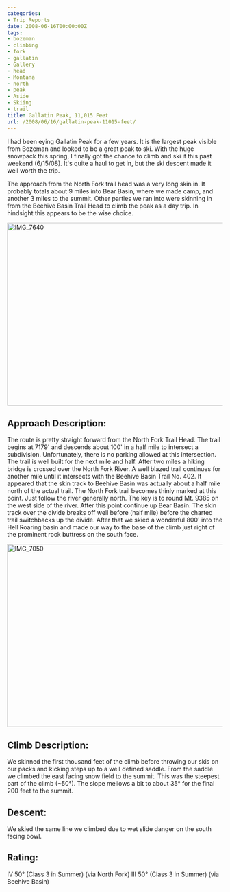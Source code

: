```yaml
---
categories:
- Trip Reports
date: 2008-06-16T00:00:00Z
tags:
- bozeman
- climbing
- fork
- gallatin
- Gallery
- head
- Montana
- north
- peak
- Aside
- Skiing
- trail
title: Gallatin Peak, 11,015 Feet
url: /2008/06/16/gallatin-peak-11015-feet/
---
```


I had been eying Gallatin Peak for a few years. It is the largest peak visible from Bozeman and looked to be a great peak to ski. With the huge snowpack this spring, I finally got the chance to climb and ski it this past weekend (6/15/08). It's quite a haul to get in, but the ski descent made it well worth the trip.

The approach from the North Fork trail head was a very long skin in. It probably totals about 9 miles into Bear Basin, where we made camp, and another 3 miles to the summit. Other parties we ran into were skinning in from the Beehive Basin Trail Head to climb the peak as a day trip. In hindsight this appears to be the wise choice.

<a data-flickr-embed="true"  href="https://www.flickr.com/photos/andrewjesaitis/5763317998/" title="IMG_7640"><img src="https://farm3.staticflickr.com/2450/5763317998_6bf9f5f11a_z.jpg" width="640" height="427" alt="IMG_7640"></a><script async src="//embedr.flickr.com/assets/client-code.js" charset="utf-8"></script>

## Approach Description:

The route is pretty straight forward from the North Fork Trail Head. The trail begins at 7179' and descends about 100' in a half mile to intersect a subdivision. Unfortunately, there is no parking allowed at this intersection. The trail is well built for the next mile and half. After two miles a hiking bridge is crossed over the North Fork River. A well blazed trail continues for another mile until it intersects with the Beehive Basin Trail No. 402. It appeared that the skin track to Beehive Basin was actually about a half mile north of the actual trail. The North Fork trail becomes thinly marked at this point. Just follow the river generally north. The key is to round Mt. 9385 on the west side of the river. After this point continue up Bear Basin. The skin track over the divide breaks off well before (half mile) before the charted trail switchbacks up the divide. After that we skied a wonderful 800' into the Hell Roaring basin and made our way to the base of the climb just right of the prominent rock buttress on the south face.

<a data-flickr-embed="true"  href="https://www.flickr.com/photos/andrewjesaitis/5838325588/" title="IMG_7050"><img src="https://farm4.staticflickr.com/3159/5838325588_57b4dab346_z.jpg" width="640" height="427" alt="IMG_7050"></a><script async src="//embedr.flickr.com/assets/client-code.js" charset="utf-8"></script>

## Climb Description:

We skinned the first thousand feet of the climb before throwing our skis on our packs and kicking steps up to a well defined saddle. From the saddle we climbed the east facing snow field to the summit. This was the steepest part of the climb (~50°). The slope mellows a bit to about 35° for the final 200 feet to the summit.

## Descent:

We skied the same line we climbed due to wet slide danger on the south facing bowl.

## Rating:

IV 50° (Class 3 in Summer) (via North Fork)
III 50° (Class 3 in Summer) (via Beehive Basin)
